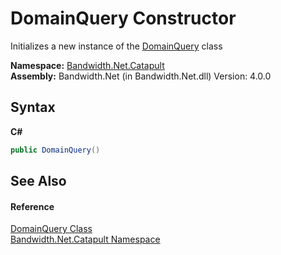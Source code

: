 ﻿# DomainQuery Constructor 
 

Initializes a new instance of the <a href ="T_Bandwidth_Net_Catapult_DomainQuery.md">DomainQuery</a> class

**Namespace:**&nbsp;<a href ="N_Bandwidth_Net_Catapult.md">Bandwidth.Net.Catapult</a><br />**Assembly:**&nbsp;Bandwidth.Net (in Bandwidth.Net.dll) Version: 4.0.0

## Syntax

**C#**<br />
``` C#
public DomainQuery()
```


## See Also


#### Reference
<a href ="T_Bandwidth_Net_Catapult_DomainQuery.md">DomainQuery Class</a><br /><a href ="N_Bandwidth_Net_Catapult.md">Bandwidth.Net.Catapult Namespace</a><br />